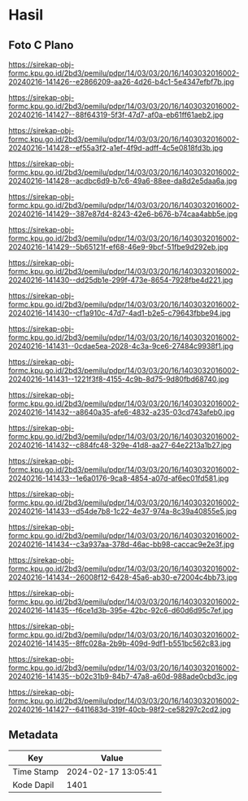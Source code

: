 # Hasil

## Foto C Plano

https://sirekap-obj-formc.kpu.go.id/2bd3/pemilu/pdpr/14/03/03/20/16/1403032016002-20240216-141426--e2866209-aa26-4d26-b4c1-5e4347efbf7b.jpg

https://sirekap-obj-formc.kpu.go.id/2bd3/pemilu/pdpr/14/03/03/20/16/1403032016002-20240216-141427--88f64319-5f3f-47d7-af0a-eb61ff61aeb2.jpg

https://sirekap-obj-formc.kpu.go.id/2bd3/pemilu/pdpr/14/03/03/20/16/1403032016002-20240216-141428--ef55a3f2-a1ef-4f9d-adff-4c5e0818fd3b.jpg

https://sirekap-obj-formc.kpu.go.id/2bd3/pemilu/pdpr/14/03/03/20/16/1403032016002-20240216-141428--acdbc6d9-b7c6-49a6-88ee-da8d2e5daa6a.jpg

https://sirekap-obj-formc.kpu.go.id/2bd3/pemilu/pdpr/14/03/03/20/16/1403032016002-20240216-141429--387e87d4-8243-42e6-b676-b74caa4abb5e.jpg

https://sirekap-obj-formc.kpu.go.id/2bd3/pemilu/pdpr/14/03/03/20/16/1403032016002-20240216-141429--5b65121f-ef68-46e9-9bcf-51fbe9d292eb.jpg

https://sirekap-obj-formc.kpu.go.id/2bd3/pemilu/pdpr/14/03/03/20/16/1403032016002-20240216-141430--dd25db1e-299f-473e-8654-7928fbe4d221.jpg

https://sirekap-obj-formc.kpu.go.id/2bd3/pemilu/pdpr/14/03/03/20/16/1403032016002-20240216-141430--cf1a910c-47d7-4ad1-b2e5-c79643fbbe94.jpg

https://sirekap-obj-formc.kpu.go.id/2bd3/pemilu/pdpr/14/03/03/20/16/1403032016002-20240216-141431--0cdae5ea-2028-4c3a-9ce6-27484c9938f1.jpg

https://sirekap-obj-formc.kpu.go.id/2bd3/pemilu/pdpr/14/03/03/20/16/1403032016002-20240216-141431--1221f3f8-4155-4c9b-8d75-9d80fbd68740.jpg

https://sirekap-obj-formc.kpu.go.id/2bd3/pemilu/pdpr/14/03/03/20/16/1403032016002-20240216-141432--a8640a35-afe6-4832-a235-03cd743afeb0.jpg

https://sirekap-obj-formc.kpu.go.id/2bd3/pemilu/pdpr/14/03/03/20/16/1403032016002-20240216-141432--c884fc48-329e-41d8-aa27-64e2213a1b27.jpg

https://sirekap-obj-formc.kpu.go.id/2bd3/pemilu/pdpr/14/03/03/20/16/1403032016002-20240216-141433--1e6a0176-9ca8-4854-a07d-af6ec01fd581.jpg

https://sirekap-obj-formc.kpu.go.id/2bd3/pemilu/pdpr/14/03/03/20/16/1403032016002-20240216-141433--d54de7b8-1c22-4e37-974a-8c39a40855e5.jpg

https://sirekap-obj-formc.kpu.go.id/2bd3/pemilu/pdpr/14/03/03/20/16/1403032016002-20240216-141434--c3a937aa-378d-46ac-bb98-caccac9e2e3f.jpg

https://sirekap-obj-formc.kpu.go.id/2bd3/pemilu/pdpr/14/03/03/20/16/1403032016002-20240216-141434--26008f12-6428-45a6-ab30-e72004c4bb73.jpg

https://sirekap-obj-formc.kpu.go.id/2bd3/pemilu/pdpr/14/03/03/20/16/1403032016002-20240216-141435--f6ce1d3b-395e-42bc-92c6-d60d6d95c7ef.jpg

https://sirekap-obj-formc.kpu.go.id/2bd3/pemilu/pdpr/14/03/03/20/16/1403032016002-20240216-141435--8ffc028a-2b9b-409d-9df1-b551bc562c83.jpg

https://sirekap-obj-formc.kpu.go.id/2bd3/pemilu/pdpr/14/03/03/20/16/1403032016002-20240216-141435--b02c31b9-84b7-47a8-a60d-988ade0cbd3c.jpg

https://sirekap-obj-formc.kpu.go.id/2bd3/pemilu/pdpr/14/03/03/20/16/1403032016002-20240216-141427--6411683d-319f-40cb-98f2-ce58297c2cd2.jpg


## Metadata

| Key        | Value               |
| ---------- | ------------------- |
| Time Stamp | 2024-02-17 13:05:41 |
| Kode Dapil | 1401                |



